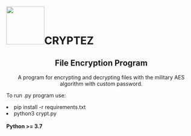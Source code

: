 <h1><img src="https://cdn.icon-icons.com/icons2/1286/PNG/512/61_85304.png" alt="" width="101" height="101" />CRYPTEZ</h1>
<h2 style="text-align: center;">File Encryption Program</h2>
<p style="text-align: center;">A program for encrypting and decrypting files with the military AES algorithm with custom password.</p>

To run .py program use:

<li>pip install -r requirements.txt</li>
<li>python3 crypt.py</li>
<br>
<b>Python >= 3.7</b>
